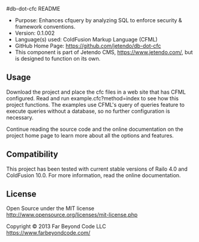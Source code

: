 #db-dot-cfc README

- Purpose: Enhances cfquery by analyzing SQL to enforce security & framework conventions.
- Version: 0.1.002
- Language(s) used: ColdFusion Markup Language (CFML)
- GitHub Home Page: https://github.com/jetendo/db-dot-cfc
- This component is part of Jetendo CMS, https://www.jetendo.com/, but is designed to function on its own.

## Usage

Download the project and place the cfc files in a web site that has CFML configured.  Read and run example.cfc?method=index to see how this project functions.  The examples use CFML's query of queries feature to execute queries without a database, so no further configuration is necessary.

Continue reading the source code and the online documentation on the project home page to learn more about all the options and features.

## Compatibility

This project has been tested with current stable versions of Railo 4.0 and ColdFusion 10.0.  For more information, read the online documentation.

## License

Open Source under the MIT license  
http://www.opensource.org/licenses/mit-license.php

Copyright &copy; 2013 Far Beyond Code LLC  
https://www.farbeyondcode.com/

